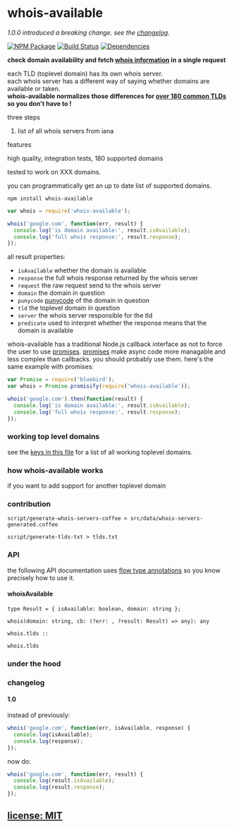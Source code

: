 # whois-available

*1.0.0 introduced a breaking change. see the [changelog](#changelog).*

[![NPM Package](https://img.shields.io/npm/v/whois-available.svg?style=flat)](https://www.npmjs.org/package/whois-available)
[![Build Status](https://travis-ci.org/snd/whois-available.svg?branch=master)](https://travis-ci.org/snd/whois-available/branches)
[![Dependencies](https://david-dm.org/snd/whois-available.svg)](https://david-dm.org/snd/whois-available)

<!--
TODO
domain is not supported error message

make sure that you are using the strongest most authoritative whois servers for each domain
-->

**check domain availability and fetch [whois information](https://en.wikipedia.org/wiki/WHOIS) in a single request**

each TLD (toplevel domain) has its own whois server.  
each whois server has a different way of saying whether domains are available or taken.  
**whois-available normalizes those differences for [over 180 common TLDs](src/servers.coffee) so you don't have to !**

three steps

1. list of all whois servers from iana

features

high quality, integration tests, 180 supported domains

tested to work on XXX domains.

you can programmatically get an up to date list of supported domains.

```
npm install whois-available
```

```javascript
var whois = require('whois-available');

whois('google.com', function(err, result) {
  console.log('is domain available:', result.isAvailable);
  console.log('full whois response:', result.response);
});
```

all result properties:

- `isAvailable` whether the domain is available
- `response` the full whois response returned by the whois server
- `request` the raw request send to the whois server
- `domain` the domain in question
- `punycode` [punycode](https://en.wikipedia.org/wiki/Punycode) of the domain in question
- `tld` the toplevel domain in question
- `server` the whois server responsible for the tld
- `predicate` used to interpret whether the response means that the domain is available

whois-available has a traditional Node.js callback interface
as not to force the user to use
[promises](https://github.com/petkaantonov/bluebird).
[promises](https://github.com/petkaantonov/bluebird)
make async code more managable and less complex than callbacks.
you should probably use them.
here's the same example with promises:

```javascript
var Promise = require('bluebird');
var whois = Promise.promisify(require('whois-available'));

whois('google.com').then(function(result) {
  console.log('is domain available:', result.isAvailable);
  console.log('full whois response:', result.response);
});
```

### working top level domains

see the [keys in this file](src/servers.coffee) for a list of all working toplevel domains.


### how whois-available works 

if you want to add support for another toplevel domain

### contribution

```
script/generate-whois-servers-coffee > src/data/whois-servers-generated.coffee
```

```
script/generate-tlds-txt > tlds.txt
```

### API

the following API documentation uses
[flow type annotations](http://flowtype.org/) so you know precisely
how to use it.

#### whoisAvailable

`
type Result = {
  isAvailable: boolean,
  domain: string
};
`

`whois(domain: string, cb: (?err: , ?result: Result) => any): any`

`whois.tlds :: `

`whois.tlds`


### under the hood

### changelog

#### 1.0

instead of previously:

```javascript
whois('google.com', function(err, isAvailable, response) {
  console.log(isAvailable);
  console.log(response);
});
```

now do:

```javascript
whois('google.com', function(err, result) {
  console.log(result.isAvailable);
  console.log(result.response);
});
```

## [license: MIT](LICENSE)
